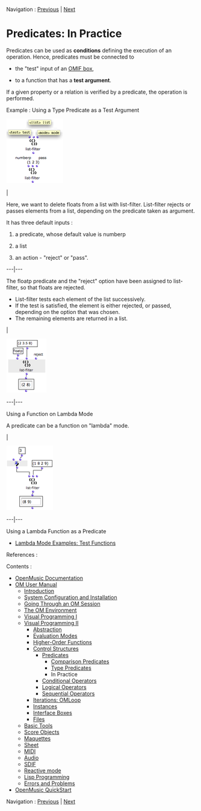 Navigation : [Previous](PredTypes "page précédente\(Type
Predicates\)") | [Next](ConditionalOps "page
suivante\(Conditional Operators\)")


# Predicates: In Practice

Predicates can be used as **conditions** defining the execution of an
operation. Hence, predicates must be connected to

  * the "test" input of an [OMIF box](ConditionalOps),

  * to a function that has a **test argument**.

If a given property or a relation is verified by a predicate, the operation is
performed.

Example : Using a Type Predicate as a Test Argument

![](../res/defaultlistfilter.png)

|

Here, we want to delete floats from a list with list-filter. List-filter
rejects or passes elements from a list, depending on the predicate taken as
argument.

It has three default inputs :

  1. a predicate, whose default value is numberp

  2. a list

  3. an action - "reject" or "pass". 

  
  
---|---  
  
The floatp predicate and the "reject" option have been assigned to list-
filter, so that floats are rejected.

  * List-filter tests each element of the list successively. 
  * If the test is satisfied, the element is either rejected, or passed, depending on the option that was chosen. 
  * The remaining elements are returned in a list.

|

![](../res/usetestlistfilter.png)  
  
---|---  
  
Using a Function on Lambda Mode

A predicate can be a function on "lambda" mode.

|

![](../res/predlamba.png)  
  
---|---  
  
Using a Lambda Function as a Predicate

  * [Lambda Mode Examples: Test Functions](LambdaTest)

References :

Contents :

  * [OpenMusic Documentation](OM-Documentation)
  * [OM User Manual](OM-User-Manual)
    * [Introduction](00-Contents)
    * [System Configuration and Installation](Installation)
    * [Going Through an OM Session](Goingthrough)
    * [The OM Environment](Environment)
    * [Visual Programming I](BasicVisualProgramming)
    * [Visual Programming II](AdvancedVisualProgramming)
      * [Abstraction](Abstraction)
      * [Evaluation Modes](EvalModes)
      * [Higher-Order Functions](HighOrder)
      * [Control Structures](Control)
        * [Predicates](Predicates)
          * [Comparison Predicates](PredComparison)
          * [Type Predicates](PredTypes)
          * In Practice
        * [Conditional Operators](ConditionalOps)
        * [Logical Operators](Logical)
        * [Sequential Operators](Sequencial)
      * [Iterations: OMLoop](OMLoop)
      * [Instances](Instances)
      * [Interface Boxes](InterfaceBoxes)
      * [Files](Files)
    * [Basic Tools](BasicObjects)
    * [Score Objects](ScoreObjects)
    * [Maquettes](Maquettes)
    * [Sheet](Sheet)
    * [MIDI](MIDI)
    * [Audio](Audio)
    * [SDIF](SDIF)
    * [Reactive mode](Reactive)
    * [Lisp Programming](Lisp)
    * [Errors and Problems](errors)
  * [OpenMusic QuickStart](QuickStart-Chapters)

Navigation : [Previous](PredTypes "page précédente\(Type
Predicates\)") | [Next](ConditionalOps "page
suivante\(Conditional Operators\)")

